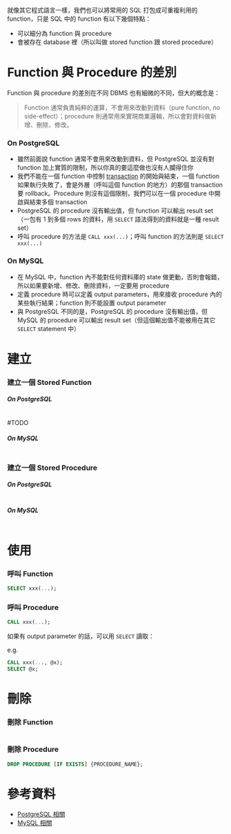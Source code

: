 就像其它程式語言一樣，我們也可以將常用的 SQL 打包成可重複利用的 function，只是 SQL 中的 function 有以下幾個特點：

- 可以細分為 function 與 procedure
- 會被存在 database 裡（所以叫做 stored function 跟 stored procedure）

# Function 與 Procedure 的差別

Function 與 procedure 的差別在不同 DBMS 也有細微的不同，但大的概念是：

>Function 通常負責純粹的運算，不會用來改動到資料（pure function, no side-effect）；procedure 則通常用來實現商業邏輯，所以會對資料做新增、刪除、修改。

### On PostgreSQL

- 雖然前面說 function 通常不會用來改動到資料，但 PostgreSQL 並沒有對 function 加上實質的限制，所以你真的要這麼做也沒有人攔得住你
- 我們不能在一個 function 中控制 [transaction](</Database/Introduction to Database.md#Database Transaction>) 的開始與結束，一個 function 如果執行失敗了，會是外層（呼叫這個 function 的地方）的那個 transaction 要 rollback。Procedure 則沒有這個限制，我們可以在一個 procedure 中開啟與結束多個 transaction
- PostgreSQL 的 procedure 沒有輸出值，但 function 可以輸出 result set（一包有 1 到多個 rows 的資料，用 `SELECT` 語法得到的資料就是一種 result set）
- 呼叫 procedure 的方法是 `CALL xxx(...)`；呼叫 function 的方法則是 `SELECT xxx(...)`

### On MySQL

- 在 MySQL 中，function 內不能對任何資料庫的 state 做更動，否則會報錯，所以如果要新增、修改、刪除資料，一定要用 procedure
- 定義 procedure 時可以定義 output parameters，用來接收 procedure 內的某些執行結果；function 則不能設置 output parameter
- 與 PostgreSQL 不同的是，PostgreSQL 的 procedure 沒有輸出值，但 MySQL 的 procedure 可以輸出 result set（但這個輸出值不能被用在其它 `SELECT` statement 中）

# 建立

### 建立一個 Stored Function

##### On PostgreSQL

```SQL
```

#TODO

##### On MySQL

```SQL
```

### 建立一個 Stored Procedure

##### On PostgreSQL

```SQL
```

##### On MySQL

```SQL
```

# 使用

### 呼叫 Function

```SQL
SELECT xxx(...);
```

### 呼叫 Procedure

```SQL
CALL xxx(...);
```

如果有 output parameter 的話，可以用 `SELECT` 讀取：

e.g.

```SQL
CALL xxx(..., @x);
SELECT @x;
```

# 刪除

### 刪除 Function

```SQL
```

### 刪除 Procedure

```SQL
DROP PROCEDURE [IF EXISTS] {PROCEDURE_NAME};
```

# 參考資料

- [PostgreSQL 相關](https://www.red-gate.com/simple-talk/databases/postgresql/functions-and-procedures-learning-postgresql-with-grant/)
- [MySQL 相關](https://stackoverflow.com/questions/3744209/mysql-procedure-vs-function-which-would-i-use-when)
